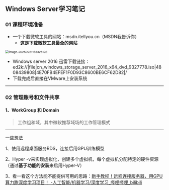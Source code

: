 ## Windows Server学习笔记



### 01 课程环境准备

- 一个下载微软工具的网站：msdn.itellyou.cn（MSDN我告诉你）
  - **这是下载微软工具最全的网站**

<img src="C:\Users\Duuuzx\AppData\Roaming\Typora\typora-user-images\image-20250921163325198.png" alt="image-20250921163325198" style="zoom: 67%;" />

- Windows server 2016 迅雷下载链接：ed2k://|file|cn_windows_storage_server_2016_x64_dvd_9327778.iso|4808439808|4E70FB4EFEF1F0D93C8600BE6CF62D82|/
- 下载完成后直接在VMware上安装系统

------

### 02 管理账号和文件共享

#### 1、WorkGroup 和 Domain

> 工作组和域，其中微软推荐域场的工作管理模式

------

一些想法

1、使用远程桌面服务RDS，连接后用GPU训练模型

2、Hyper -v来实现虚拟化，创建多个虚拟机，每个虚拟机分配特定的硬件资源（通过**基于功能的安装**来启用Hyper-V）

3、看一看这个方法能不能提供可用的思路：[新手教程！远程连接服务器，用GPU算力跑深度学习项目！ -人工智能/机器学习/深度学习_哔哩哔哩_bilibili](https://www.bilibili.com/video/BV1xDCbYCEZo/?spm_id_from=333.337.search-card.all.click)